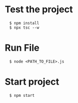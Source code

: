 # Test the project

```
  $ npm install
  $ npx tsc --w
```

# Run File

```
  $ node <PATH_TO_FILE>.js
```

# Start project

```
  $ npm start
```